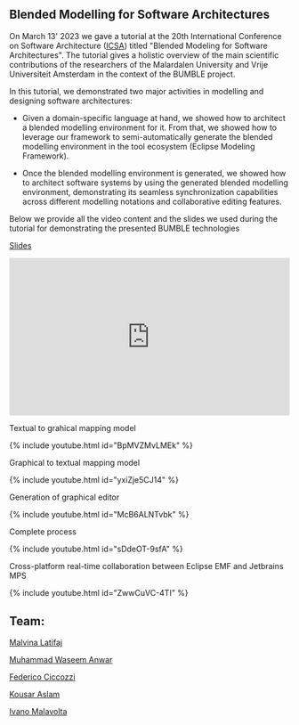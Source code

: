 ##  Blended Modelling for Software Architectures

On March 13' 2023 we gave a tutorial at the 20th International Conference on Software Architecture ([ICSA](https://icsa-conferences.org/2023)) titled "Blended Modeling for Software Architectures". The tutorial gives a holistic overview of the main scientific contributions of the researchers of the Malardalen University and Vrije Universiteit Amsterdam in the context of the BUMBLE project.

In this tutorial, we demonstrated two major activities in modelling and designing software architectures:

* Given a domain-specific language at hand, we showed how to architect a blended modelling environment for it. From that, we showed how to leverage our framework to semi-automatically generate the blended modelling environment in the tool ecosystem (Eclipse Modeling Framework).

* Once the blended modelling environment is generated, we showed how to architect software systems by using the generated blended modelling environment, demonstrating its seamless synchronization capabilities across different modelling notations and collaborative editing features.

Below we provide all the video content and the slides we used during the tutorial for demonstrating the presented BUMBLE technologies

[Slides](https://drive.google.com/file/d/16RLWhi2SApenDhHRcZNNtoygTTbx0IbH/view?usp=share_link)

<style>
.responsive-wrap {
  position: relative;
  padding-bottom: 56.25%;
  height: 0;
  overflow: hidden;
  max-width: 100%;
}
.responsive-wrap iframe,
.responsive-wrap object,
.responsive-wrap embed {
  position: absolute;
  top: 0;
  left: 0;
  width: 100%;
  height: 100%;
}
</style>


<div class="responsive-wrap">
  <iframe width="560" height="390" src="https://drive.google.com/file/d/16RLWhi2SApenDhHRcZNNtoygTTbx0IbH/view?usp=share_link" frameborder="0" allowfullscreen></iframe>
</div>


Textual to grahical mapping model

{% include youtube.html id="BpMVZMvLMEk" %}

Graphical to textual mapping model 

{% include youtube.html id="yxiZje5CJ14" %}

Generation of graphical editor

{% include youtube.html id="McB6ALNTvbk" %}

Complete process 

{% include youtube.html id="sDdeOT-9sfA" %}

Cross-platform real-time collaboration between Eclipse EMF and Jetbrains MPS 

{% include youtube.html id="ZwwCuVC-4TI" %}

## Team:

[Malvina Latifaj](http://www.es.mdu.se/staff/4313-Malvina_Latifaj)

[Muhammad Waseem Anwar](http://www.es.mdu.se/staff/4697-Muhammad_Waseem_Anwar)

[Federico Ciccozzi](https://federicociccozzi.com/)

[Kousar Aslam](https://kousar-aslam.github.io/)

[Ivano Malavolta](https://www.ivanomalavolta.com/)








